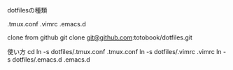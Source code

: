dotfilesの種類

.tmux.conf
.vimrc
.emacs.d

clone from github
git clone git@github.com:totobook/dotfiles.git

使い方
cd
ln -s dotfiles/.tmux.conf .tmux.conf
ln -s dotfiles/.vimrc .vimrc
ln -s dotfiles/.emacs.d .emacs.d